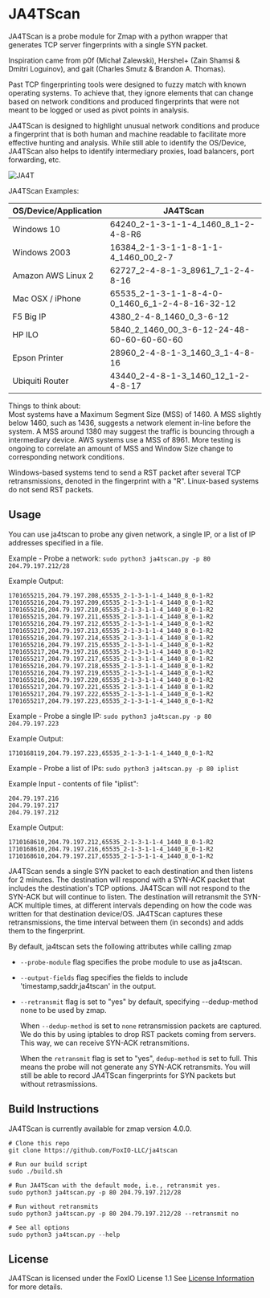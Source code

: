 # JA4TScan

JA4TScan is a probe module for Zmap with a python wrapper that generates TCP server fingerprints with a single SYN packet.  

Inspiration came from p0f (Michał Zalewski), Hershel+ (Zain Shamsi & Dmitri Loguinov), and gait (Charles Smutz & Brandon A. Thomas).

Past TCP fingerprinting tools were designed to fuzzy match with known operating systems. To achieve that, they ignore elements that can change based on network conditions and produced fingerprints that were not meant to be logged or used as pivot points in analysis. 

JA4TScan is designed to highlight unusual network conditions and produce a fingerprint that is both human and machine readable to facilitate more effective hunting and analysis. While still able to identify the OS/Device, JA4TScan also helps to identify intermediary proxies, load balancers, port forwarding, etc.

![JA4T](https://github.com/FoxIO-LLC/ja4/blob/main/technical_details/JA4T.png)

JA4TScan Examples:

| OS/Device/Application | JA4TScan |
|-----|-----|
| Windows 10 | 64240_2-1-3-1-1-4_1460_8_1-2-4-8-R6 |
| Windows 2003 | 16384_2-1-3-1-1-8-1-1-4_1460_00_2-7 |
| Amazon AWS Linux 2 | 62727_2-4-8-1-3_8961_7_1-2-4-8-16 |
| Mac OSX / iPhone | 65535_2-1-3-1-1-8-4-0-0_1460_6_1-2-4-8-16-32-12 |
| F5 Big IP | 4380_2-4-8_1460_0_3-6-12 |
| HP ILO | 5840_2_1460_00_3-6-12-24-48-60-60-60-60-60 |
| Epson Printer | 28960_2-4-8-1-3_1460_3_1-4-8-16 |
| Ubiquiti Router | 43440_2-4-8-1-3_1460_12_1-2-4-8-17 |

Things to think about:  
Most systems have a Maximum Segment Size (MSS) of 1460. A MSS slightly below 1460, such as 1436, suggests a network element in-line before the system. A MSS around 1380 may suggest the traffic is bouncing through a intermediary device. AWS systems use a MSS of 8961. More testing is ongoing to correlate an amount of MSS and Window Size change to corresponding network conditions.

Windows-based systems tend to send a RST packet after several TCP retransmissions, denoted in the fingerprint with a "R". Linux-based systems do not send RST packets.

## Usage

You can use ja4tscan to probe any given network, a single IP, or a list of IP addresses specified in a file.

Example - Probe a network:
`sudo python3 ja4tscan.py -p 80 204.79.197.212/28`

Example Output:
```
1701655215,204.79.197.208,65535_2-1-3-1-1-4_1440_8_0-1-R2
1701655216,204.79.197.209,65535_2-1-3-1-1-4_1440_8_0-1-R2
1701655216,204.79.197.210,65535_2-1-3-1-1-4_1440_8_0-1-R2
1701655215,204.79.197.211,65535_2-1-3-1-1-4_1440_8_0-1-R2
1701655216,204.79.197.212,65535_2-1-3-1-1-4_1440_8_0-1-R2
1701655217,204.79.197.213,65535_2-1-3-1-1-4_1440_8_0-1-R2
1701655216,204.79.197.214,65535_2-1-3-1-1-4_1440_8_0-1-R2
1701655216,204.79.197.215,65535_2-1-3-1-1-4_1440_8_0-1-R2
1701655217,204.79.197.216,65535_2-1-3-1-1-4_1440_8_0-1-R2
1701655217,204.79.197.217,65535_2-1-3-1-1-4_1440_8_0-1-R2
1701655216,204.79.197.218,65535_2-1-3-1-1-4_1440_8_0-1-R2
1701655216,204.79.197.219,65535_2-1-3-1-1-4_1440_8_0-1-R2
1701655216,204.79.197.220,65535_2-1-3-1-1-4_1440_8_0-1-R2
1701655217,204.79.197.221,65535_2-1-3-1-1-4_1440_8_0-1-R2
1701655217,204.79.197.222,65535_2-1-3-1-1-4_1440_8_0-1-R2
1701655217,204.79.197.223,65535_2-1-3-1-1-4_1440_8_0-1-R2
```

Example - Probe a single IP:
`sudo python3 ja4tscan.py -p 80 204.79.197.223`

Example Output:
```
1710168119,204.79.197.223,65535_2-1-3-1-1-4_1440_8_0-1-R2
```

Example - Probe a list of IPs:
`sudo python3 ja4tscan.py -p 80 iplist`

Example Input - contents of file "iplist":
```
204.79.197.216
204.79.197.217
204.79.197.212
```
Example Output:
```
1710168610,204.79.197.212,65535_2-1-3-1-1-4_1440_8_0-1-R2
1710168610,204.79.197.216,65535_2-1-3-1-1-4_1440_8_0-1-R2
1710168610,204.79.197.217,65535_2-1-3-1-1-4_1440_8_0-1-R2
```

JA4TScan sends a single SYN packet to each destination and then listens for 2 minutes. The destination will respond with a SYN-ACK packet that includes the destination's TCP options. JA4TScan will not respond to the SYN-ACK but will continue to listen. The destination will retransmit the SYN-ACK multiple times, at different intervals depending on how the code was written for that destination device/OS. JA4TScan captures these retransmissions, the time interval between them (in seconds) and adds them to the fingerprint. 

By default, ja4tscan sets the following attributes while calling zmap
  * `--probe-module` flag specifies the probe module to use as ja4tscan.
  * `--output-fields` flag specifies the fields to include 'timestamp,saddr,ja4tscan' in the output. 
  * `--retransmit` flag is set to "yes" by default, specifying --dedup-method none to be used by zmap.

    When `--dedup-method` is set to `none` retransmission packets are captured. We do this by using iptables to drop RST packets coming from servers. This way, we can receive SYN-ACK retransmitions.

    When the `retransmit` flag is set to "yes", `dedup-method` is set to full. This means the probe will not generate any SYN-ACK retransmits. You will still be able to record JA4TScan fingerprints for SYN packets but without retrasmissions.

## Build Instructions
JA4TScan is currently available for zmap version 4.0.0.

```
# Clone this repo
git clone https://github.com/FoxIO-LLC/ja4tscan

# Run our build script
sudo ./build.sh

# Run JA4TScan with the default mode, i.e., retransmit yes.
sudo python3 ja4tscan.py -p 80 204.79.197.212/28 

# Run without retransmits
sudo python3 ja4tscan.py -p 80 204.79.197.212/28 --retransmit no

# See all options
sudo python3 ja4tscan.py --help
```
## License
JA4TScan is licensed under the FoxIO License 1.1
See [License Information](https://github.com/FoxIO-LLC/ja4?tab=readme-ov-file#licensing) for more details.
